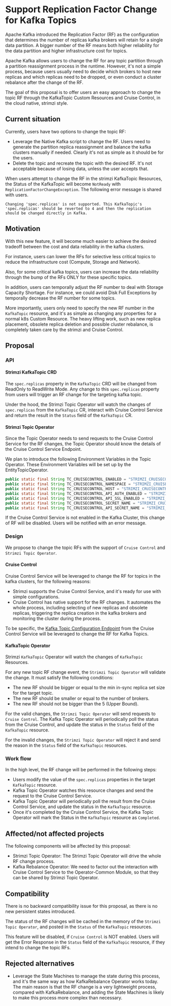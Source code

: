 # Support Replication Factor Change for Kafka Topics

Apache Kafka introduced the Replication Factor (RF) as the configuration that determines the number of replicas kafka brokers will retain for a single data partition. A bigger number of the RF means both higher reliability for the data partition and higher infrastructure cost for topics.

Apache Kafka allows users to change the RF for any topic partition through a partition reassignment process in the runtime. However, it's not a simple process, because users usually need to decide which brokers to host new replicas and which replicas need to be dropped, or even conduct a cluster rebalance after the change of the RF.

The goal of this proposal is to offer users an easy approach to change the topic RF through the KafkaTopic Custom Resources and Cruise Control, in the cloud native, strimzi style.

## Current situation

Currently, users have two options to change the topic RF:
* Leverage the Native Kafka script to change the RF. Users need to generate the partition replica reassignment and balance the kafka clusters manually if needed. Clearly it's not as simple as it should be for the users.
* Delete the topic and recreate the topic with the desired RF. It's not acceptable because of losing data, unless the user accepts that.

When users attempt to change the RF in the strimzi KafkaTopic Resources, the Status of the KafkaTopic will become `NotReady` with `ReplicationFactorChangeException`. The following error message is shared with users.

`Changing 'spec.replicas' is not supported. This KafkaTopic's 'spec.replicas' should be reverted to 4 and then the replication should be changed directly in Kafka.`

## Motivation

With this new feature, it will become much easier to achieve the desired tradeoff between the cost and data reliability in the kafka clusters. 

For instance, users can lower the RFs for selective less critical topics to reduce the infrastructure cost (Compute, Storage and Network). 

Also, for some critical kafka topics, users can increase the data reliability through the bump of the RFs ONLY for these specific topics. 

In addition, users can temporally adjust the RF number to deal with Storage Capacity Shortage. For instance, we could avoid Disk Full Exceptions by temporally decrease the RF number for some topics. 

More importantly, users only need to specify the new RF number in the `KafkaTopic` resource, and it's as simple as changing any properties for a normal k8s Custom Resource. The heavy lifting work, such as new replica placement, obsolete replica deletion and possible cluster rebalance, is completely taken care by the strimzi and Cruise Control. 

## Proposal

### API

#### Strimzi KafkaTopic CRD
The `spec.replicas` property in the `KafkaTopic` CRD will be changed from ReadOnly to ReadWrite Mode. Any change to this `spec.replicas` property from users will trigger an RF change for the targeting kafka topic.

Under the hood, the Strimzi Topic Operator will watch the changes of `spec.replicas` from the `KafkaTopic` CR, interact with Cruise Control Service and return the result in the `Status` field of the `KafkaTopic` CR.

#### Strimzi Topic Operator
Since the Topic Operator needs to send requests to the Cruise Control Service for the RF changes, the Topic Operator should know the details of the Cruise Control Service Endpoint.

We plan to introduce the following Environment Variables in the Topic Operator. These Environment Variables will be set up by the EntityTopicOperator.

```java
public static final String TC_CRUISECONTROL_ENABLED = "STRIMZI_CRUISECONTROL_ENABLED";
public static final String TC_CRUISECONTROL_NAMESPACE = "STRIMZI_CRUISECONTROL_NAMESPACE";
public static final String TC_CRUISECONTROL_HOST = "STRIMZI_CRUISECONTROL_HOST";
public static final String TC_CRUISECONTROL_API_AUTH_ENABLED = "STRIMZI_CRUISECONTROL_API_AUTH_ENABLED";
public static final String TC_CRUISECONTROL_API_SSL_ENABLED = "STRIMZI_CRUISECONTROL_API_SSL_ENABLED";
public static final String TC_CRUISECONTROL_SECRET_NAME = "STRIMZI_CRUISECONTROL_SECRET_NAME";
public static final String TC_CRUISECONTROL_API_SECRET_NAME = "STRIMZI_CRUISECONTROL_API_SECRET_NAME";
```

If the Cruise Control Service is not enabled in the Kafka Cluster, this change of RF will be disabled. Users will be notified with an error message.

### Design
We propose to change the topic RFs with the support of `Cruise Control` and `Strimzi Topic Operator`. 

#### Cruise Control
Cruise Control Service will be leveraged to change the RF for topics in the kafka clusters, for the following reasons: 
* Strimzi supports the Cruise Control Service, and it's ready for use with simple configurations. 
* Cruise Control has native support for the RF changes. It automates the whole process, including selecting of new replicas and obsolete replicas, triggering the replica creation in the kafka brokers and monitoring the cluster during the process.

To be specific, the [Kafka Topic Configuration Endpoint](https://github.com/linkedin/cruise-control/wiki/REST-APIs#change-kafka-topic-configuration) from the Cruise Control Service will be leveraged to change the RF for Kafka Topics.

#### KafkaTopic Operator
Strimzi `KafkaTopic` Operator will watch the changes of `KafkaTopic` Resources.

For any new topic RF change event, the `Strimzi Topic Operator` will validate the change. It must satisfy the following conditions:
* The new RF should be bigger or equal to the min in-sync replica set size for the target topic.
* The new RF should be smaller or equal to the number of brokers.
* The new RF should not be bigger than the 5 (Upper Bound).

For the valid changes, the `Strimzi Topic Operator` will send requests to `Cruise Control`. The Kafka Topic Operator will periodically poll the status from the Cruise Control, and update the status in the `Status` field of the `KafkaTopic` resource.

For the invalid changes, the `Strimzi Topic Operator` will reject it and send the reason in the `Status` field of the `KafkaTopic` resources.

### Work flow
In the high level, the RF change will be performed in the following steps:
* Users modify the value of the `spec.replicas` properties in the target `KafkaTopic` resource.
* Kafka Topic Operator watches this resource changes and send the request to the Cruise Control Service.
* Kafka Topic Operator will periodically poll the result from the Cruise Control Service, and update the status in the `KafkaTopic` resource.
* Once it's completed by the Cruise Control Service, the Kafka Topic Operator will mark the Status in the `KafkaTopic` resource as `Completed`.

## Affected/not affected projects

The following components will be affected by this proposal:
* Strimzi Topic Operator: The Strimzi Topic Operator will drive the whole RF change process.
* Kafka Rebalance Operator: We need to factor out the interaction with Cruise Control Service to the Operator-Common Module, so that they can be shared by Strimzi Topic Operator.

## Compatibility

There is no backward compatibility issue for this proposal, as there is no new persistent states introduced. 

The status of the RF changes will be cached in the memory of the `Strimzi Topic Operator`, and posted in the `Status` of the `KafkaTopic` resources.

This feature will be disabled, if `Cruise Control` is NOT enabled. Users will get the Error Response in the `Status` field of the `KafkaTopic` resource, if they intend to change the topic RFs.

## Rejected alternatives

* Leverage the State Machines to manage the state during this process, and it's the same way as how KafkaRebalance Operator works today. The main reason is that the RF change is a very lightweight process, compared with KafkaRebalance, and adding the State Machines is likely to make this process more complex than necessary.